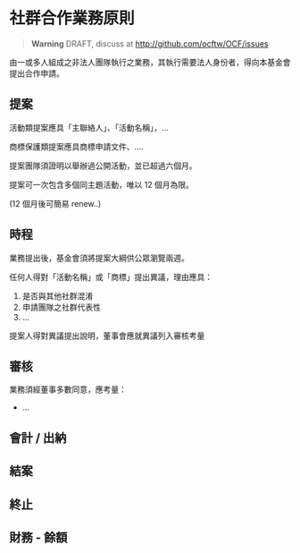 # 社群合作業務原則

> **Warning** DRAFT, discuss at http://github.com/ocftw/OCF/issues

由一或多人組成之非法人團隊執行之業務，其執行需要法人身份者，得向本基金會提出合作申請。

## 提案

活動類提案應具「主聯絡人」、「活動名稱」，...

商標保護類提案應具商標申請文件、....

提案團隊須證明以舉辦過公開活動，並已超過六個月。

提案可一次包含多個同主題活動，唯以 12 個月為限。

(12 個月後可簡易 renew..)

## 時程

業務提出後，基金會須將提案大綱供公眾瀏覽兩週。

任何人得對「活動名稱」或「商標」提出異議，理由應具：
1. 是否與其他社群混淆
2. 申請團隊之社群代表性
3. ...

提案人得對異議提出說明，董事會應就異議列入審核考量

## 審核

業務須經董事多數同意，應考量：
* ...

## 會計 / 出納

## 結案

## 終止

## 財務 - 餘額

